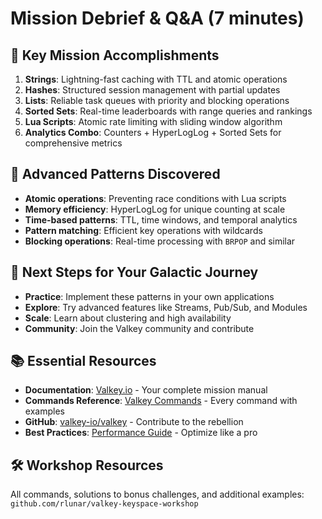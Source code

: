 # Mission Debrief & Q&A (7 minutes)

## 🌟 Key Mission Accomplishments

1. **Strings**: Lightning-fast caching with TTL and atomic operations
2. **Hashes**: Structured session management with partial updates
3. **Lists**: Reliable task queues with priority and blocking operations  
4. **Sorted Sets**: Real-time leaderboards with range queries and rankings
5. **Lua Scripts**: Atomic rate limiting with sliding window algorithm
6. **Analytics Combo**: Counters + HyperLogLog + Sorted Sets for comprehensive metrics

## 🚀 Advanced Patterns Discovered

- **Atomic operations**: Preventing race conditions with Lua scripts
- **Memory efficiency**: HyperLogLog for unique counting at scale
- **Time-based patterns**: TTL, time windows, and temporal analytics
- **Pattern matching**: Efficient key operations with wildcards
- **Blocking operations**: Real-time processing with `BRPOP` and similar

## 💫 Next Steps for Your Galactic Journey

- **Practice**: Implement these patterns in your own applications
- **Explore**: Try advanced features like Streams, Pub/Sub, and Modules
- **Scale**: Learn about clustering and high availability
- **Community**: Join the Valkey community and contribute

## 📚 Essential Resources

- **Documentation**: [Valkey.io](https://valkey.io/docs/) - Your complete mission manual
- **Commands Reference**: [Valkey Commands](https://valkey.io/commands/) - Every command with examples
- **GitHub**: [valkey-io/valkey](https://github.com/valkey-io/valkey) - Contribute to the rebellion
- **Best Practices**: [Performance Guide](https://valkey.io/topics/best-practices/) - Optimize like a pro

## 🛠️ Workshop Resources

All commands, solutions to bonus challenges, and additional examples:
`github.com/rlunar/valkey-keyspace-workshop`

